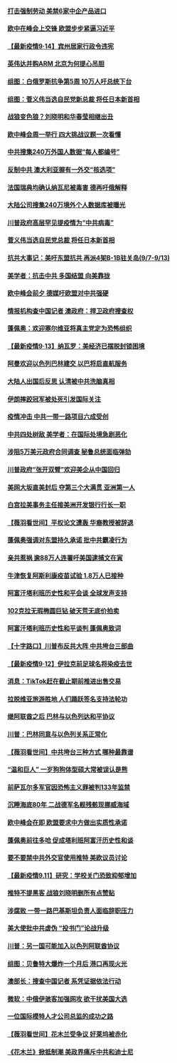 #### [打击强制劳动 美禁6家中企产品进口](../pages/nsc418/n12403726.md) 
#### [欧中在峰会上交锋 欧盟步步紧逼习近平](../pages/nsc418/n12403539.md) 
#### [【最新疫情9·14】宾州居家行政令违宪](../pages/nsc418/n12399140.md) 
#### [英伟达并购ARM 北京为何提心吊胆](../pages/nsc418/n12403139.md) 
#### [组图：白俄罗斯抗争第5周 10万人吁总统下台](../pages/nsc418/n12402372.md) 
#### [组图：菅义伟当选自民党新总裁 将任日本新首相](../pages/nsc418/n12402554.md) 
#### [战狼变色狼？刘晓明和华春莹相继出丑](../pages/nsc418/n12403222.md) 
#### [欧中峰会周一举行 四大挑战议题一次看懂](../pages/nsc418/n12403133.md) 
#### [中共搜集240万外国人数据“每人都编号”](../pages/nsc418/n12403000.md) 
#### [反制中共 澳大利亚握有一外交“核选项”](../pages/nsc418/n12402538.md) 
#### [法国瑞典均确认纳瓦尼被毒害 德再吁俄解释](../pages/nsc418/n12402556.md) 
#### [大陆公司搜集240万境外个人数据库被曝光](../pages/nsc418/n12402537.md) 
#### [川普政府高层罕见提疫情为“中共病毒”](../pages/nsc418/n12402352.md) 
#### [菅义伟当选自民党总裁 将任日本新首相](../pages/nsc418/n12402299.md) 
#### [抗共大事记：美吁东盟抗共 再派4架B-1B驻关岛(9/7-9/13)](../pages/nsc418/n12401383.md) 
#### [美学者：抗击中共 多国结盟 向美靠拢](../pages/nsc418/n12401196.md) 
#### [欧中峰会前夕 德媒吁欧盟对中共强硬](../pages/nsc418/n12401124.md) 
#### [情报机构查中国记者 澳政府：捍卫政府搜查权](../pages/nsc418/n12400877.md) 
#### [蓬佩奥：欢迎塞尔维亚将真主党定为恐怖组织](../pages/nsc418/n12400951.md) 
#### [【最新疫情9·13】纳瓦罗：美经济已摆脱封锁困境](../pages/nsc418/n12384888.md) 
#### [阿曼欢迎以色列巴林建交 以巴将启直航服务](../pages/nsc418/n12400773.md) 
#### [大陆人出国后反思 认清被中共洗脑真相](../pages/nsc418/n12400456.md) 
#### [伊朗摔跤冠军被处死引发国际关注](../pages/nsc418/n12399659.md) 
#### [疫情冲击 中共一带一路项目六成受创](../pages/nsc418/n12399631.md) 
#### [中共四处树敌 美学者：在国际处境急剧恶化](../pages/nsc418/n12399550.md) 
#### [涉阻5万美元政府合同调查 秘鲁总统面临弹劾](../pages/nsc418/n12399741.md) 
#### [川普政府“张开双臂”欢迎美企从中国回归](../pages/nsc418/n12399655.md) 
#### [美网大坂直美封后 夺第三个大满贯 亚洲第一人](../pages/nsc418/n12399668.md) 
#### [白宫拉美事务主任接美洲开发银行行长一职](../pages/nsc418/n12399446.md) 
#### [【薇羽看世间】平权论文遭轰 华裔教授被辞退](../pages/nsc418/n12399415.md) 
#### [蓬佩奥强调对东盟持久承诺 批中共霸凌行为](../pages/nsc418/n12399449.md) 
#### [亲共惹祸 逾88万人连署吁美国逮捕文在寅](../pages/nsc418/n12399363.md) 
#### [牛津恢复阿斯利康疫苗试验 1.8万人已接种](../pages/nsc418/n12399370.md) 
#### [阿富汗塔利班历史性和平会谈 全球发声支持](../pages/nsc418/n12399234.md) 
#### [102克拉无瑕椭圆巨钻 破天荒无底价拍卖](../pages/nsc418/n12398546.md) 
#### [阿富汗塔利班历史性和平谈判 蓬佩奥致词](../pages/nsc418/n12398889.md) 
#### [【十字路口】川普布反共大阵 中共垮台三部曲](../pages/nsc418/n12398012.md) 
#### [【最新疫情9·12】伊拉克前足球名将染疫去世](../pages/nsc418/n12398064.md) 
#### [消息：TikTok赶在截止期前推进出售交易](../pages/nsc418/n12398596.md) 
#### [拉脱维亚旅游胜地 人们踊跃签名支持法轮功](../pages/nsc418/n12396417.md) 
#### [继阿联酋之后 巴林与以色列达和平协议](../pages/nsc418/n12397924.md) 
#### [川普：巴林同意与以色列关系正常化](../pages/nsc418/n12397458.md) 
#### [【薇羽看世间】中共垮台三种方式 哪种最靠谱](../pages/nsc418/n12397224.md) 
#### [“温和巨人” 一岁狗狗体型硕大常被误认是熊](../pages/nsc418/n12396468.md) 
#### [前萨瓦尔多军官因恐怖主义罪被判133年监禁](../pages/nsc418/n12397045.md) 
#### [沉睡海底80年 二战德军名舰残骸现挪威海域](../pages/nsc418/n12396114.md) 
#### [欧中峰会在即 欧盟要求中方做出实质性承诺](../pages/nsc418/n12397136.md) 
#### [蓬佩奥前往多哈 促成塔利班阿富汗历史性和谈](../pages/nsc418/n12397055.md) 
#### [要不要禁中共外交官使用推特 美欧议员讨论](../pages/nsc418/n12397151.md) 
#### [【最新疫情9.11】研究：学校关门恐致抑郁增加](../pages/nsc418/n12395696.md) 
#### [推特不提黑客 战狼刘晓明删所有点赞贴](../pages/nsc418/n12397012.md) 
#### [涉腐败 一带一路巴基斯坦负责人面临辞职压力](../pages/nsc418/n12396897.md) 
#### [美大使批中共虚伪 “投书门”论战升级](../pages/nsc418/n12396620.md) 
#### [川普：另一国可能加入以色列阿联酋协议](../pages/nsc418/n12396010.md) 
#### [组图：贝鲁特大爆炸一个月后 港口再现火光](../pages/nsc418/n12396256.md) 
#### [澳部长：搜查中国记者 系凭证据依法行动](../pages/nsc418/n12396221.md) 
#### [微软：中俄伊骇客加强网攻 欲干扰美国大选](../pages/nsc418/n12395814.md) 
#### [一位国际模特人才公司总监的成功之路](../pages/nsc418/n12395096.md) 
#### [【薇羽看世间】花木兰受争议  好莱坞被赤化](../pages/nsc418/n12395279.md) 
#### [《花木兰》掀抵制潮 美政界痛斥中共和迪士尼](../pages/nsc418/n12394966.md) 
